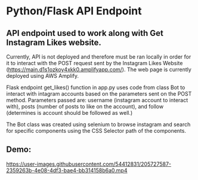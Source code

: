 
# Python/Flask API Endpoint

## API endpoint used to work along with Get Instagram Likes website. 

Currently, API is not deployed and therefore must be ran locally in order for it to interact with the POST request sent by the Instagram Likes Website (https://main.d1s1ozkoy4xkk0.amplifyapp.com/). The web page is currently deployed using AWS Amplify. 

Flask endpoint get_likes() function in app.py uses code from class Bot to interact with intagram accounts based on the parameters sent on the POST method. Parameters passed are: username (instagram account to interact with), posts (number of posts to like on the account), and follow (determines is account should be followed as well.)

The Bot class was created using selenium to browse instagram and search for specific components using the CSS Selector path of the components. 


## Demo:

https://user-images.githubusercontent.com/54412831/205727587-2359263b-4e08-4df3-bae4-bb314158b6a0.mp4


